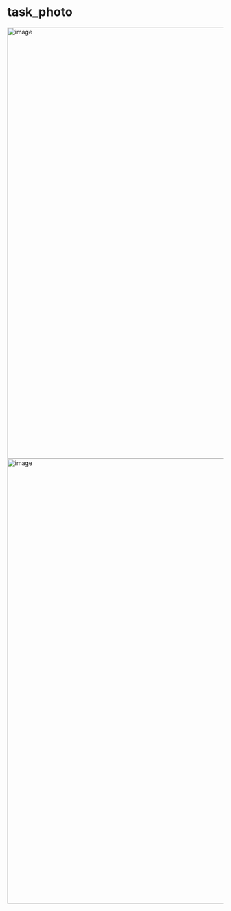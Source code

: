 # task_photo

<img width="617" height="1001" alt="image" src="https://github.com/user-attachments/assets/d507fd2d-a53e-4d1d-9442-1bf8f84882eb" />
<img width="559" height="1034" alt="image" src="https://github.com/user-attachments/assets/9fc75200-d43c-4f3f-8c15-735d7f82a486" />
